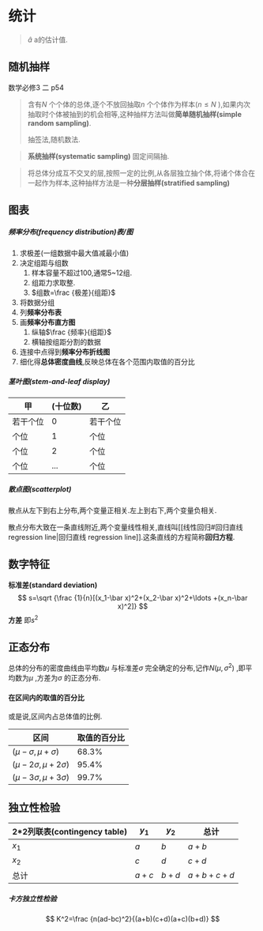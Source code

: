 # 统计

> $\hat a$ a的估计值.

## 随机抽样

数学必修3 二 p54

> 含有$N$ 个个体的总体,逐个不放回抽取$n$ 个个体作为样本($n\le N$ ),如果内次抽取时个体被抽到的机会相等,这种抽样方法叫做**简单随机抽样(simple random sampling)**.
>
> 抽签法,随机数法.

> **系统抽样(systematic sampling)** 固定间隔抽.

> 将总体分成互不交叉的层,按照一定的比例,从各层独立抽个体,将诸个体合在一起作为样本,这种抽样方法是一种**分层抽样(stratified sampling)** 

## 图表

##### 频率分布(frequency distribution)表/图

1. 求极差(一组数据中最大值减最小值)
2. 决定组距与组数
   1. 样本容量不超过100,通常5~12组.
   2. 组距力求取整.
   3. $组数=\frac {极差}{组距}$ 
3. 将数据分组
4. 列**频率分布表**
5. 画**频率分布直方图**
   1. 纵轴$\frac {频率}{组距}$ 
   2. 横轴按组距分割的数据
6. 连接中点得到**频率分布折线图**
7. 细化得**总体密度曲线**,反映总体在各个范围内取值的百分比

##### 茎叶图(stem-and-leaf display)

| 甲       | (十位数) | 乙       |
| -------- | -------- | -------- |
| 若干个位 | 0        | 若干个位 |
| 个位     | 1        | 个位     |
| 个位     | 2        | 个位     |
| 个位     | ...      | 个位     |

##### 散点图(scatterplot)

散点从左下到右上分布,两个变量正相关.左上到右下,两个变量负相关.

散点分布大致在一条直线附近,两个变量线性相关,直线叫[[线性回归#回归直线 regression line|回归直线 regression line]].这条直线的方程简称**回归方程**.

## 数字特征

**标准差(standard deviation)**
$$
s=\sqrt {\frac {1}{n}[(x_1-\bar x)^2+(x_2-\bar x)^2+\ldots +(x_n-\bar x)^2]}
$$
**方差** 即$s^2$ 

## 正态分布

总体的分布的密度曲线由平均数$\mu$ 与标准差$\sigma$ 完全确定的分布,记作$N(\mu ,\sigma ^2)$ ,即平均数为$\mu$ ,方差为$\sigma$ 的正态分布.

#### 在区间内的取值的百分比

或是说,区间内占总体值的比例.

| 区间                            | 取值的百分比 |
| ------------------------------- | ------------ |
| $(\mu -\sigma ,\mu +\sigma )$   | 68.3%        |
| $(\mu -2\sigma ,\mu +2\sigma )$ | 95.4%        |
| $(\mu -3\sigma ,\mu +3\sigma )$ | 99.7%        |

## 独立性检验

| 2*2列联表(contingency table) | $y_1$ | $y_2$ | 总计      |
| ---------------------------- | ----- | ----- | --------- |
| $x_1$                        | $a$   | $b$   | $a+b$     |
| $x_2$                        | $c$   | $d$   | $c+d$     |
| 总计                         | $a+c$ | $b+d$ | $a+b+c+d$ |

##### 卡方独立性检验

$$
K^2=\frac {n(ad-bc)^2}{(a+b)(c+d)(a+c)(b+d)}
$$

